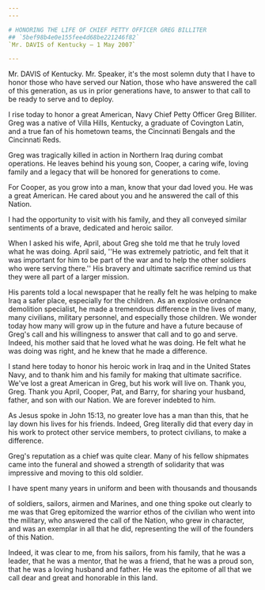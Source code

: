 ```yaml
---
---

# HONORING THE LIFE OF CHIEF PETTY OFFICER GREG BILLITER
## `5bef98b4e0e155fee4d68be221246f82`
`Mr. DAVIS of Kentucky — 1 May 2007`

---
```



Mr. DAVIS of Kentucky. Mr. Speaker, it's the most solemn duty that I 
have to honor those who have served our Nation, those who have answered 
the call of this generation, as us in prior generations have, to answer 
to that call to be ready to serve and to deploy.

I rise today to honor a great American, Navy Chief Petty Officer Greg 
Billiter. Greg was a native of Villa Hills, Kentucky, a graduate of 
Covington Latin, and a true fan of his hometown teams, the Cincinnati 
Bengals and the Cincinnati Reds.

Greg was tragically killed in action in Northern Iraq during combat 
operations. He leaves behind his young son, Cooper, a caring wife, 
loving family and a legacy that will be honored for generations to 
come.

For Cooper, as you grow into a man, know that your dad loved you. He 
was a great American. He cared about you and he answered the call of 
this Nation.

I had the opportunity to visit with his family, and they all conveyed 
similar sentiments of a brave, dedicated and heroic sailor.

When I asked his wife, April, about Greg she told me that he truly 
loved what he was doing. April said, ''He was extremely patriotic, and 
felt that it was important for him to be part of the war and to help 
the other soldiers who were serving there.'' His bravery and ultimate 
sacrifice remind us that they were all part of a larger mission.

His parents told a local newspaper that he really felt he was helping 
to make Iraq a safer place, especially for the children. As an 
explosive ordnance demolition specialist, he made a tremendous 
difference in the lives of many, many civilians, military personnel, 
and especially those children. We wonder today how many will grow up in 
the future and have a future because of Greg's call and his willingness 
to answer that call and to go and serve. Indeed, his mother said that 
he loved what he was doing. He felt what he was doing was right, and he 
knew that he made a difference.

I stand here today to honor his heroic work in Iraq and in the United 
States Navy, and to thank him and his family for making that ultimate 
sacrifice. We've lost a great American in Greg, but his work will live 
on. Thank you, Greg. Thank you April, Cooper, Pat, and Barry, for 
sharing your husband, father, and son with our Nation. We are forever 
indebted to him.

As Jesus spoke in John 15:13, no greater love has a man than this, 
that he lay down his lives for his friends. Indeed, Greg literally did 
that every day in his work to protect other service members, to protect 
civilians, to make a difference.

Greg's reputation as a chief was quite clear. Many of his fellow 
shipmates came into the funeral and showed a strength of solidarity 
that was impressive and moving to this old soldier.

I have spent many years in uniform and been with thousands and 
thousands


of soldiers, sailors, airmen and Marines, and one thing spoke out 
clearly to me was that Greg epitomized the warrior ethos of the 
civilian who went into the military, who answered the call of the 
Nation, who grew in character, and was an exemplar in all that he did, 
representing the will of the founders of this Nation.

Indeed, it was clear to me, from his sailors, from his family, that 
he was a leader, that he was a mentor, that he was a friend, that he 
was a proud son, that he was a loving husband and father. He was the 
epitome of all that we call dear and great and honorable in this land.
